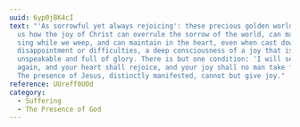 ```yaml
---
uuid: 6yp0jBK4cI
text: "'As sorrowful yet always rejoicing': these precious golden worlds teach
  us how the joy of Christ can overrule the sorrow of the world, can make us
  sing while we weep, and can maintain in the heart, even when cast down by
  disappointment or difficulties, a deep consciousness of a joy that is
  unspeakable and full of glory. There is but one condition: 'I will see you
  again, and your heart shall rejoice, and your joy shall no man take from you'.
  The presence of Jesus, distinctly manifested, cannot but give joy."
reference: UUreff0UOd
category:
  - Suffering
  - The Presence of God
---
```


